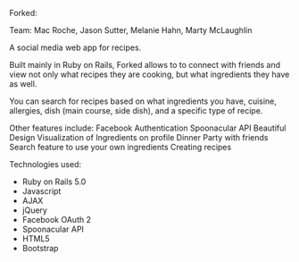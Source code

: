 Forked:

Team: Mac Roche, Jason Sutter, Melanie Hahn, Marty McLaughlin

A social media web app for recipes.

Built mainly in Ruby on Rails, Forked allows to to connect with friends and view not only what recipes they are cooking, but what ingredients they have as well.

You can search for recipes based on what ingredients you have, cuisine, allergies, dish (main course, side dish), and a specific type of recipe.

Other features include:
Facebook Authentication
Spoonacular API
Beautiful Design
Visualization of Ingredients on profile
Dinner Party with friends
Search feature to use your own ingredients
Creating recipes

Technologies used:
* Ruby on Rails 5.0
* Javascript
* AJAX
* jQuery
* Facebook OAuth 2
* Spoonacular API
* HTML5
* Bootstrap

